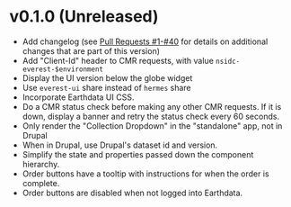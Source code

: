 # v0.1.0 (Unreleased)

* Add changelog (see [Pull Requests
  #1-#40](https://bitbucket.org/nsidc/everest-ui/pull-requests/?state=MERGED)
  for details on additional changes that are part of this version)
* Add "Client-Id" header to CMR requests, with value
  `nsidc-everest-$environment`
* Display the UI version below the globe widget
* Use `everest-ui` share instead of `hermes` share
* Incorporate Earthdata UI CSS.
* Do a CMR status check before making any other CMR requests. If it is down,
  display a banner and retry the status check every 60 seconds.
* Only render the "Collection Dropdown" in the "standalone" app, not in Drupal
* When in Drupal, use Drupal's dataset id and version.
* Simplify the state and properties passed down the component hierarchy.
* Order buttons have a tooltip with instructions for when the order is complete.
* Order buttons are disabled when not logged into Earthdata.
